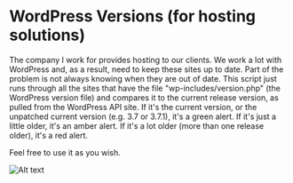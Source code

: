 WordPress Versions (for hosting solutions)
=====

The company I work for provides hosting to our clients. We work a lot with WordPress and, as a result, need to keep these sites up to date. Part of the problem is not always knowing when they are out of date. This script just runs through all the sites that have the file "wp-includes/version.php" (the WordPress version file) and compares it to the current release version, as pulled from the WordPress API site. If it's the current version, or the unpatched current version (e.g. 3.7 or 3.7.1), it's a green alert. If it's just a little older, it's an amber alert. If it's a lot older (more than one release older), it's a red alert.

Feel free to use it as you wish.

![Alt text](https://raw.github.com/tadywankenobi/wpvers/master/wpvers.png)